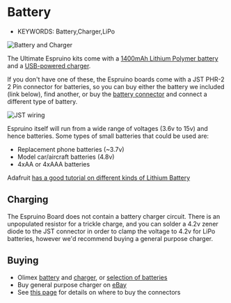<!--- Copyright (c) 2013 Gordon Williams, Pur3 Ltd. See the file LICENSE for copying permission. -->
Battery
=========

* KEYWORDS: Battery,Charger,LiPo

![Battery and Charger](olimex.jpg)

The Ultimate Espruino kits come with a [1400mAh Lithium Polymer battery](https://www.olimex.com/Products/Power/BATTERY-LIPO1400mAh/) and a [USB-powered charger](https://www.olimex.com/Products/Power/USB-uLiPo/).

If you don't have one of these, the Espruino boards come with a JST PHR-2 2 Pin connector for batteries, so you can buy either the battery we included (link below), find another, or buy the [battery connector](/EspruinoBoard#connecting_batteries) and connect a different type of battery.

![JST wiring](jst.jpg)

Espruino itself will run from a wide range of voltages (3.6v to 15v) and hence batteries. Some types of small batteries that could be used are:

* Replacement phone batteries (~3.7v)
* Model car/aircraft batteries (4.8v)
* 4xAA or 4xAAA batteries

Adafruit [has a good tutorial on different kinds of Lithium Battery](https://learn.adafruit.com/li-ion-and-lipoly-batteries?view=all)

Charging
-------

The Espruino Board does not contain a battery charger circuit. There is an unpopulated resistor for a trickle charge, and you can solder a 4.2v zener diode to the JST connector in order to clamp the voltage to 4.2v for LiPo batteries, however we'd recommend buying a general purpose charger.

Buying
-----

* Olimex [battery](https://www.olimex.com/Products/Power/BATTERY-LIPO1400mAh/) and [charger](https://www.olimex.com/Products/Power/USB-uLiPo/), or [selection of batteries](https://www.olimex.com/Products/Power/)
* Buy general purpose charger on [eBay](http://www.ebay.com/sch/i.html?_nkw=b6+imax) 
* See [this page](/EspruinoBoard#connecting_batteries) for details on where to buy the connectors
